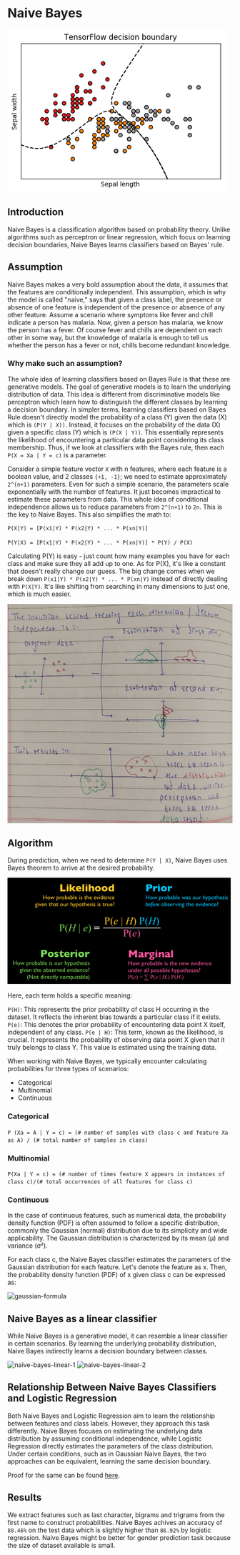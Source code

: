 # Naive Bayes

<img src="../assets/img/naive-bayes.png" alt="naive-bayes">

## Introduction

Naive Bayes is a classification algorithm based on probability theory. Unlike algorithms such as perceptron or linear regression, which focus on learning decision boundaries, Naive Bayes learns classifiers based on Bayes' rule.

## Assumption

Naive Bayes makes a very bold assumption about the data, it assumes that the features are conditionally independent. This assumption, which is why the model is called "naive," says that given a class label, the presence or absence of one feature is independent of the presence or absence of any other feature. Assume a scenario where symptoms like fever and chill indicate a person has malaria. Now, given a person has malaria, we know the person has a fever. Of course fever and chills are dependent on each other in some way, but the knowledge of malaria is enough to tell us whether the person has a fever or not, chills become redundant knowledge.

### Why make such an assumption?

The whole idea of learning classifiers based on Bayes Rule is that these are generative models. The goal of generative models is to learn the underlying distribution of data. This idea is different from discriminative models like perceptron which learn how to distinguish the different classes by learning a decision boundary. In simpler terms, learning classifiers based on Bayes Rule doesn't directly model the probability of a class (Y) given the data (X) which is ```(P(Y | X))```. Instead, it focuses on the probability of the data (X) given a specific class (Y) which is ```(P(X | Y))```. This essentially represents the likelihood of encountering a particular data point considering its class membership. Thus, if we look at classifiers with the Bayes rule, then each ```P(X = Xa | Y = c)``` is a parameter. 

Consider a simple feature vector ```X``` with n features, where each feature is a boolean value, and 2 classes ```{+1, -1}```; we need to estimate approximately ```2^(n+1)``` parameters. Even for such a simple scenario, the parameters scale exponentially with the number of features. It just becomes impractical to estimate these parameters from data. This whole idea of conditional independence allows us to reduce parameters from ```2^(n+1)``` to ```2n```. This is the key to Naive Bayes. This also simplifies the math to:

```
P(X|Y) = [P(x1|Y) * P(x2|Y) * ... * P(xn|Y)]

P(Y|X) = [P(x1|Y) * P(x2|Y) * ... * P(xn|Y)] * P(Y) / P(X)
```

Calculating P(Y) is easy - just count how many examples you have for each class and make sure they all add up to one. As for P(X), it's like a constant that doesn't really change our guess. The big change comes when we break down ```P(x1|Y) * P(x2|Y) * ... * P(xn|Y)``` instead of directly dealing with ```P(X|Y)```. It's like shifting from searching in many dimensions to just one, which is much easier.

<img src = "../assets/img/naive-bayes-intuition.jpeg" alt="naive-bayes-intuition">

## Algorithm

During prediction, when we need to determine `P(Y | X)`, Naive Bayes uses Bayes theorem to arrive at the desired probability.

<img src="../assets/img/bayes-formula.png" alt="naive-bayes-formula">

Here, each term holds a specific meaning:

```P(H)```: This represents the prior probability of class H occurring in the dataset. It reflects the inherent bias towards a particular class if it exists.
```P(e)```: This denotes the prior probability of encountering data point X itself, independent of any class.
```P(e | H)```: This term, known as the likelihood, is crucial. It represents the probability of observing data point X given that it truly belongs to class Y. This value is estimated using the training data.

When working with Naive Bayes, we typically encounter calculating probabilities for three types of scenarios:

* Categorical
* Multinomial
* Continuous

### Categorical

```P (Xa = A | Y = c) = (# number of samples with class c and feature Xa as A) / (# total number of samples in class)```

### Multinomial

```P(Xa | Y = c) = (# number of times feature X appears in instances of class c)/(# total occurrences of all features for class c)```

### Continuous

In the case of continuous features, such as numerical data, the probability density function (PDF) is often assumed to follow a specific distribution, commonly the Gaussian (normal) distribution due to its simplicity and wide applicability. The Gaussian distribution is characterized by its mean (μ) and variance (σ²).

For each class c, the Naive Bayes classifier estimates the parameters of the Gaussian distribution for each feature. Let's denote the feature as  x. Then, the probability density function (PDF) of x given class c can be expressed as:

<img src = "../assets/img/gaussian-formula.png" alt="gaussian-formula">

## Naive Bayes as a linear classifier

While Naive Bayes is a generative model, it can resemble a linear classifier in certain scenarios. By learning the underlying probability distribution, Naive Bayes indirectly learns a decision boundary between classes.

<img src="../assets/img/naive-bayes-linear-1.jpeg" alt="naive-bayes-linear-1">
<img src="../assets/img/naive-bayes-linear-2.jpeg" alt="naive-bayes-linear-2">

## Relationship Between Naive Bayes Classifiers and Logistic Regression

Both Naive Bayes and Logistic Regression aim to learn the relationship between features and class labels. However, they approach this task differently. Naive Bayes focuses on estimating the underlying data distribution by assuming conditional independence, while Logistic Regression directly estimates the parameters of the class distribution. Under certain conditions, such as in Gaussian Naive Bayes, the two approaches can be equivalent, learning the same decision boundary.

Proof for the same can be found <a href="https://appliedmachinelearning.wordpress.com/2019/09/30/equivalence-of-gaussian-naive-bayes-and-logistic-regression-an-explanation/">here</a>.

## Results

We extract features such as last character, bigrams and trigrams from the first name to construct probabilities. Naive Bayes achives an accuracy of `88.46%` on the test data which is slightly higher than `86.92%` by logistic regression. Naive Bayes might be better for gender prediction task because the size of dataset available is small.